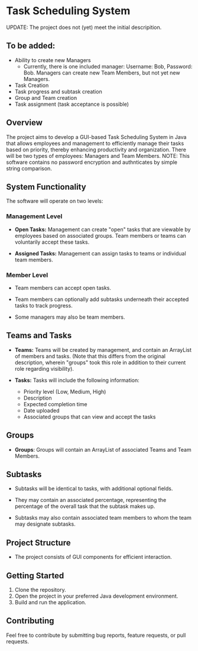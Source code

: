 # Task Scheduling System

UPDATE: The project does not (yet) meet the initial descripition.

## To be added:
* Ability to create new Managers	
	* Currently, there is one included manager: Username: Bob, Password: Bob. Managers can create new Team Members, but not yet new Managers.
* Task Creation
* Task progress and subtask creation
* Group and Team creation
* Task assignment (task acceptance is possible)

## Overview

The project aims to develop a GUI-based Task Scheduling System in Java that allows employees and management to efficiently manage their tasks based on priority, thereby enhancing productivity and organization. There will be two types of employees: Managers and Team Members.
NOTE: This software contains no password encryption and authnticates by simple string comparison.
## System Functionality

The software will operate on two levels:

### Management Level

- **Open Tasks:** Management can create "open" tasks that are viewable by employees based on associated groups. Team members or teams can voluntarily accept these tasks.
  
- **Assigned Tasks:** Management can assign tasks to teams or individual team members.

### Member Level

- Team members can accept open tasks.
  
- Team members can optionally add subtasks underneath their accepted tasks to track progress.
  
- Some managers may also be team members.

## Teams and Tasks

- **Teams:** Teams will be created by management, and contain an ArrayList of members and tasks. (Note that this differs from the original description, wherein "groups" took this role in addition to their current role regarding visibility). 

- **Tasks:** Tasks will include the following information:
  - Priority level (Low, Medium, High)
  - Description
  - Expected completion time
  - Date uploaded
  - Associated groups that can view and accept the tasks

## Groups

- **Groups**: Groups will contain an ArrayList of associated Teams and Team Members.

## Subtasks

- Subtasks will be identical to tasks, with additional optional fields.
  
- They may contain an associated percentage, representing the percentage of the overall task that the subtask makes up.
  
- Subtasks may also contain associated team members to whom the team may designate subtasks.

## Project Structure

- The project consists of GUI components for efficient interaction.

## Getting Started

1. Clone the repository.
2. Open the project in your preferred Java development environment.
3. Build and run the application.

## Contributing

Feel free to contribute by submitting bug reports, feature requests, or pull requests.

